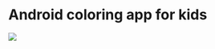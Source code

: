 # Android coloring app for kids

<img src="https://github.com/teneresa/coloring/blob/master/Logo_files/PNG/logo_main_low_res.png"/>
